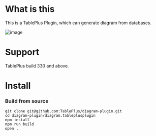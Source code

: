 # What is this

This is a TablePlus Plugin, which can generate diagram from databases.

![image](https://user-images.githubusercontent.com/34031333/210452200-9d51e478-b00a-4388-9688-2083d29eec86.png)


# Support

TablePlus build 330 and above.

# Install

### Build from source

```
git clone git@github.com:TablePlus/diagram-plugin.git
cd diagram-plugin/diagram.tableplusplugin
npm install
npm run build
open .
```
